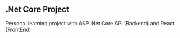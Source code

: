 ## .Net Core Project

Personal learning project with ASP .Net Core API (Backend) and React (FrontEnd)